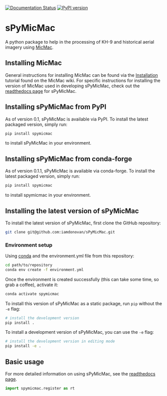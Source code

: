 [![Documentation Status](https://readthedocs.org/projects/spymicmac/badge/?version=latest)](https://spymicmac.readthedocs.io/en/latest/?badge=latest)
[![PyPI version](https://badge.fury.io/py/spymicmac.svg)](https://badge.fury.io/py/spymicmac)

# sPyMicMac
A python package to help in the processing of KH-9 and historical aerial imagery using
[MicMac](https://micmac.ensg.eu/index.php/Accueil).

## Installing MicMac
General instructions for installing MicMac can be found via the [Installation](https://micmac.ensg.eu/index.php/Install)
tutorial found on the MicMac wiki. For specific instructions for installing the version of
MicMac used in developing sPyMicMac, check out the 
[readthedocs page](https://spymicmac.readthedocs.io/en/latest/setup.html) for sPyMicMac. 

## Installing sPyMicMac from PyPI
As of version 0.1, sPyMicMac is available via PyPI. To install the latest packaged version, simply run:

```sh
pip install spymicmac
```

to install sPyMicMac in your environment.

## Installing sPyMicMac from conda-forge
As of version 0.1.1, sPyMicMac is available via conda-forge. To install the latest packaged version, 
simply run:

```sh
pip install spymicmac
```

to install spymicmac in your environment.

## Installing the latest version of sPyMicMac

To install the latest version of sPyMicMac, first clone the GitHub repository:

```sh
git clone git@github.com:iamdonovan/sPyMicMac.git
```

### Environment setup

Using [conda](https://docs.conda.io/en/latest/) and the environment.yml file from this repository:

```sh
cd path/to/repository
conda env create -f environment.yml
```

Once the environment is created successfully (this can take some time, so grab a coffee), activate it:

```sh
conda activate spymicmac
```
To install this version of sPyMicMac as a static package, run ``pip`` without the ``-e`` flag:

```sh
# install the development version
pip install .
```

To install a development version of sPyMicMac, you can use the ``-e`` flag:
```sh
# install the development version in editing mode
pip install -e .
```

## Basic usage

For more detailed information on using sPyMicMac, see the [readthedocs page](https://spymicmac.readthedocs.io).
```python
import spymicmac.register as rt
```
